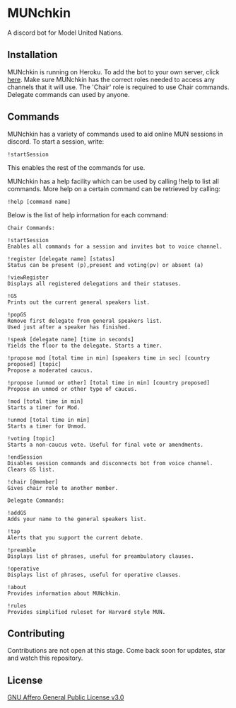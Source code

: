 # MUNchkin

A discord bot for Model United Nations.

## Installation

MUNchkin is running on Heroku. To add the bot to your own server, click [here](https://bit.ly/2TQ8hcp).
Make sure MUNchkin has the correct roles needed to access any channels that it will use.
The 'Chair' role is required to use Chair commands. Delegate commands can used by anyone.

## Commands

MUNchkin has a variety of commands used to aid online MUN sessions in discord. To start a session, write:

```
!startSession
```
This enables the rest of the commands for use.

MUNchkin has a help facility which can be used by calling !help to list all commands. More help on a certain command can be retrieved by calling:
```
!help [command name]
```
Below is the list of help information for each command:
```
Chair Commands:

!startSession 
Enables all commands for a session and invites bot to voice channel.

!register [delegate name] [status]
Status can be present (p),present and voting(pv) or absent (a)

!viewRegister
Displays all registered delegations and their statuses.

!GS
Prints out the current general speakers list.

!popGS
Remove first delegate from general speakers list.
Used just after a speaker has finished.

!speak [delegate name] [time in seconds]
Yields the floor to the delegate. Starts a timer.

!propose mod [total time in min] [speakers time in sec] [country proposed] [topic]
Propose a moderated caucus.

!propose [unmod or other] [total time in min] [country proposed]
Propose an unmod or other type of caucus.

!mod [total time in min]
Starts a timer for Mod.

!unmod [total time in min]
Starts a timer for Unmod.

!voting [topic]
Starts a non-caucus vote. Useful for final vote or amendments.

!endSession
Disables session commands and disconnects bot from voice channel.
Clears GS list.

!chair [@member]
Gives chair role to another member.

Delegate Commands:

!addGS
Adds your name to the general speakers list.

!tap
Alerts that you support the current debate.

!preamble
Displays list of phrases, useful for preambulatory clauses.

!operative
Displays list of phrases, useful for operative clauses.

!about
Provides information about MUNchkin.

!rules
Provides simplified ruleset for Harvard style MUN.
```


## Contributing
Contributions are not open at this stage. Come back soon for updates, star and watch this repository.

## License
[GNU Affero General Public License v3.0](https://www.gnu.org/licenses/agpl-3.0.en.html)
